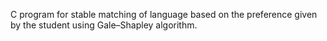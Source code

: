 C program for stable matching of language based on the preference given by the student using Gale–Shapley algorithm.
